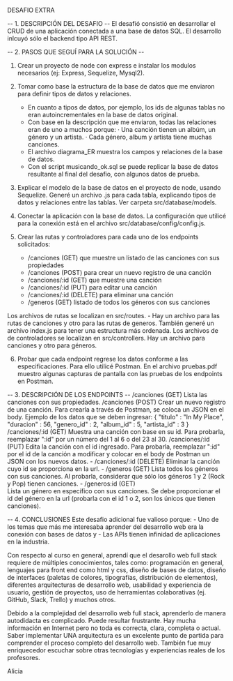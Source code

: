 DESAFIO EXTRA

-- 1. DESCRIPCIÓN DEL DESAFIO --
El desafió consistió en desarrollar el CRUD de una aplicación conectada a una base de datos SQL. El desarrollo inlcuyó sólo el backend tipo API REST.


-- 2. PASOS QUE SEGUÍ PARA LA SOLUCIÓN --
1. Crear un proyecto de node con express e instalar los modulos necesarios (ej: Express, Sequelize, Mysql2).

2. Tomar como base la estructura de la base de datos que me enviaron para definir tipos de datos y relaciones.  
    - En cuanto a tipos de datos, por ejemplo, los ids de algunas tablas no eran autoincrementales en la base de datos original.
    - Con base en la descripción que me enviaron, todas las relaciones eran de uno a muchos porque:
        · Una canción tienen un albúm, un género y un artista.
        · Cada género, album y artista tiene muchas canciones.
    * El archivo diagrama_ER muestra los campos y relaciones de la base de datos.
    * Con el script musicando_ok.sql se puede replicar la base de datos resultante al final del desafio, con algunos datos de prueba.

3. Explicar el modelo de la base de datos en el proyecto de node, usando Sequelize. Generé un archivo .js para cada tabla, explicando tipos de datos y relaciones entre las tablas. Ver carpeta src/database/models. 

4. Conectar la aplicación con la base de datos. La configuración que utilicé para la conexión está en el archivo src/database/config/config.js.

5. Crear las rutas y controladores para cada uno de los endpoints solicitados: 
    - /canciones (GET) que muestre un listado de las canciones con sus propiedades
    - /canciones (POST) para crear un nuevo registro de una canción
    - /canciones/:id (GET) que muestre una canción 
    - /canciones/:id (PUT) para editar una canción
    - /canciones/:id (DELETE) para eliminar una canción 
    - /generos (GET) listado de todos los géneros con sus canciones 

Los archivos de rutas se localizan en src/routes. 
    - Hay un archivo para las rutas de canciones y otro para las rutas de generos. También generé un archivo index.js para tener una estructura más ordenada. 
Los archivos de de controladores se localizan en src/controllers. Hay un archivo para canciones y otro para géneros.

6. Probar que cada endpoint regrese los datos conforme a las especificaciones. Para ello utilicé Postman. En el archivo pruebas.pdf muestro algunas capturas de pantalla con las pruebas de los endpoints en Postman. 

-- 3. DESCRIPCIÓN DE LOS ENDPOINTS --
    /canciones (GET)
        Lista las canciones con sus propiedades.
    /canciones (POST)
        Crear un nuevo registro de una canción. Para crearla a través de Postman, se coloca un JSON en el body. Ejemplo de los datos que se deben ingresar:
                {
                    "titulo" : "In My Place",
                    "duracion" : 56,
                    "genero_id" : 2, 
                    "album_id" : 5, 
                    "artista_id" : 3
                    }
    /canciones/:id (GET)
        Muestra una canción con base en su id. Para probarla, reemplazar ":id" por un número del 1 al 6 o del 23 al 30.
    /canciones/:id (PUT) 
        Edita la canción con el id ingresado. Para probarla, reemplazar ":id" por el id de la canción a modificar y colocar en el body de Postman un JSON con los nuevos datos.
    - /canciones/:id (DELETE) 
        Eliminar la canción cuyo id se proporciona en la url.
    - /generos (GET) 
        Lista todos los géneros con sus canciones. Al probarla, considerar que sólo los géneros 1 y 2 (Rock y Pop) tienen canciones.
    - /generos:id (GET)   
        Lista un género en específico con sus canciones. Se debe proporcionar el id del género en la url (probarla con el id 1 o 2, son los únicos que tienen canciones).

-- 4. CONCLUSIONES
Este desafio adicional fue valioso porque:
    - Uno de los temas que más me interesaba aprender del desarrollo web era la conexión con bases de datos y
    - Las APIs tienen infinidad de aplicaciones en la industria.

Con respecto al curso en general, aprendí que el desarollo web full stack requiere de múltiples conocimientos, tales como: programación en general, lenguajes para front end como html y css, diseño de bases de datos, diseño de interfaces (paletas de colores, tipografías, distribución de elementos), diferentes arquitecturas de desarrollo web, usabilidad y experiencia de usuario, gestión de proyectos, uso de herramientas colaborativas (ej. GitHub, Slack, Trello) y muchos otros. 

Debido a la complejidad del desarrollo web full stack, aprenderlo de manera autodidacta es complicado. Puede resultar frustrante. Hay mucha información en Internet pero no toda es correcta, clara, completa o actual. Saber implementar UNA arquitectura es un excelente punto de partida para comprender el proceso completo del desarrollo web. También fue muy enriquecedor escuchar sobre otras tecnologías y experiencias reales de los profesores.

Alicia